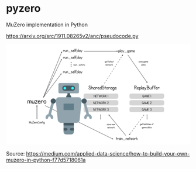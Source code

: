# pyzero

MuZero implementation in Python

https://arxiv.org/src/1911.08265v2/anc/pseudocode.py


![Overview](assets/overview.png)

Source: https://medium.com/applied-data-science/how-to-build-your-own-muzero-in-python-f77d5718061a
